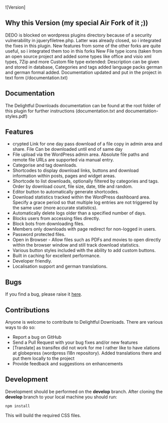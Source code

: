 ![Version]

## Why this Version (my special Air Fork of it ;))

DEDO is blocked on wordpress plugins directory because of a security vulnerability in jqueryfiletree.php. Latter was already closed, so i integrated the fixes in this plugin.
New features from some of the other forks are quite useful, so i integrated them too in this forks
New File type icons (taken from an open source project and added some types like office and visio xml types, 7Zip and more
Custom file type extended: Description can be given and stored in database, Categories and tags added
language packs german and german formal added.
Documentation updated and put in the project in text form (/documentation.txt)

## Documentation ##

The Delightful Downloads documentation can be found at the root folder of this plugin for further instructions (documentation.txt and documentation-styles.pdf)


## Features ##

* crypted Link for one day pass download of a file copy in admin area and share. File Can be downloaded until end of same day
* File upload via the WordPress admin area. Absolute file paths and remote file URLs are supported via manual entry.
* Categorise and tag downloads.
* Shortcodes to display download links, buttons and download information within posts, pages and widget areas.
* Shortcode to list downloads, optionally filtered by categories and tags. Order by download count, file size, date, title and random.
* Editor button to automatically generate shortcodes.
* Download statistics tracked within the WordPress dashboard area. Specify a grace period so that multiple log entries are not triggered by the same user (more accurate statistics).
* Automatically delete logs older than a specified number of days.
* Blocks users from accessing files directly.
* Block bots from downloading files.
* Members only downloads with page redirect for non-logged in users.
* Password protected files.
* Open in Browser - Allow files such as PDFs and movies to open directly within the browser window and still track download statistics.
* Various button styles included with the ability to add custom buttons.
* Built in caching for excellent performance.
* Developer friendly.
* Localisation support and german translations.


## Bugs

If you find a bug, please raise it [here](https://github.com/svenbolte/delightful-downloads/issues).

## Contributions

Anyone is welcome to contribute to Delightful Downloads. There are various ways to do so:

* Report a bug on GitHub
* Send a Pull Request with your bug fixes and/or new features
* [Translate] as transifex did not work for me I rather like to have xlations at globepress (wordpress l18n repository). Added translations there and put them locally to the project
* Provide feedback and suggestions on enhancements

## Development

Development should be performed on the __develop__ branch. After cloning the __develop__ branch to your local machine you should run:

`npm install`

This will build the required CSS files.

